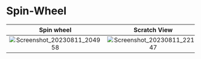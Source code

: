 # Spin-Wheel

Spin wheel             		 |  		Scratch View
:-------------------------:|:-------------------------:
![Screenshot_20230811_204958](https://github.com/PrudhviBanki/Spin-Wheel/assets/100339466/d37b3df2-0f76-4c89-a3b5-bc2ada811ed7)  |  ![Screenshot_20230811_221447](https://github.com/PrudhviBanki/Spin-Wheel/assets/100339466/cba50742-5bfe-4c69-8925-5cf32ddd4387)



